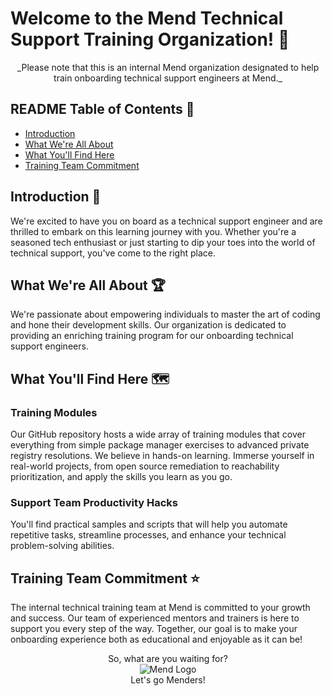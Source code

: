 # Welcome to the Mend Technical Support Training Organization! 🚀

<p align="center">
_Please note that this is an internal Mend organization designated to help train onboarding technical support engineers at Mend._
</p>

## README Table of Contents 📑
- [Introduction](#introduction-)
- [What We're All About](#what-were-all-about-)
- [What You'll Find Here](#what-youll-find-here-%EF%B8%8F)
- [Training Team Commitment](#training-team-commitment-)

## Introduction 👋
We're excited to have you on board as a technical support engineer and are thrilled to embark on this learning journey with you. Whether you're a seasoned tech enthusiast or just starting to dip your toes into the world of technical support, you've come to the right place.

## What We're All About 🏆
We're passionate about empowering individuals to master the art of coding and hone their development skills. Our organization is dedicated to providing an enriching training program for our onboarding technical support engineers.

## What You'll Find Here 🗺️

### Training Modules
Our GitHub repository hosts a wide array of training modules that cover everything from simple package manager exercises to advanced private registry resolutions. We believe in hands-on learning. Immerse yourself in real-world projects, from open source remediation to reachability prioritization, and apply the skills you learn as you go.

### Support Team Productivity Hacks
You'll find practical samples and scripts that will help you automate repetitive tasks, streamline processes, and enhance your technical problem-solving abilities.

## Training Team Commitment ⭐
The internal technical training team at Mend is committed to your growth and success. Our team of experienced mentors and trainers is here to support you every step of the way. Together, our goal is to make your onboarding  experience both as educational and enjoyable as it can be!
 
<p align="center">
 So, what are you waiting for?
 <br>
 <img src="https://github.com/Mend-Support-Training/.github/assets/90346290/382082e2-7e09-4b0a-a84c-344f9bcd0aad" alt="Mend Logo">
 <br>
 Let's go Menders!
</p>


